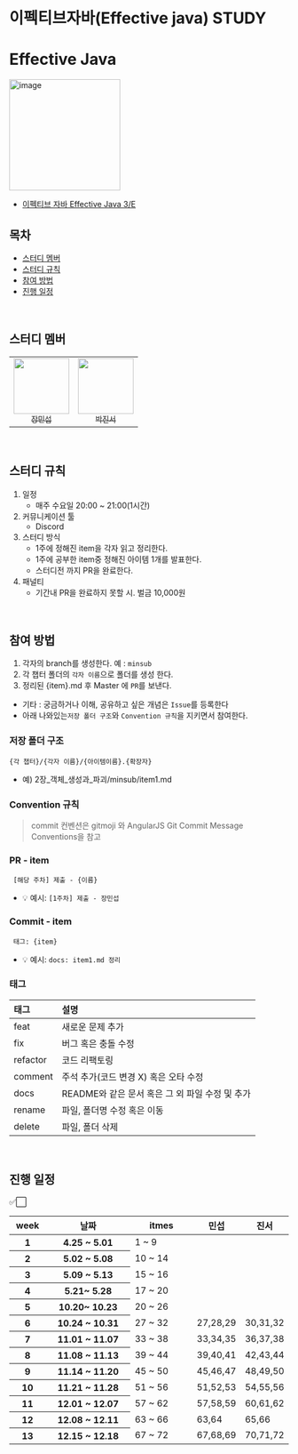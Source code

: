# 이펙티브자바(Effective java) STUDY

# Effective Java

<img width="200" alt="image" src="https://image.yes24.com/goods/65551284/L">

- [이펙티브 자바 Effective Java 3/E](http://www.yes24.com/Product/Goods/65551284)

## 목차

* [스터디 멤버](#스터디-멤버)
* [스터디 규칙](#스터디-규칙)
* [참여 방법](#참여-방법)
* [진행 일정](#진행-일정)

<br/>

## 스터디 멤버

<table>
  <tr>
    <td align="center">
      <a href="https://github.com/min-gui">
        <img src="https://avatars.githubusercontent.com/u/58615511?v=4" width="100px;" alt=""/>
        <br />
        <sub>장민섭</sub>
      </a>
    </td>
    <td align="center">
      <a href="https://github.com/JinseoPark-bd">
        <img src="https://avatars.githubusercontent.com/u/73384343?v=4" width="100px;" alt=""/>
        <br />
        <sub>박진서</sub>
      </a>
    </td>
  </tr>
</table>

<br/>

## 스터디 규칙

1. 일정
    - 매주 수요일 20:00 ~ 21:00(1시간)
2. 커뮤니케이션 툴
    - Discord
3. 스터디 방식
    - 1주에 정해진 item을 각자 읽고 정리한다.
    - 1주에 공부한 item중 정해진 아이템 1개를 발표한다.
    - 스터디전 까지 PR을 완료한다.
4. 패널티
    - 기간내 PR을 완료하지 못할 시. 벌금 10,000원

<br/>

## 참여 방법

1. 각자의 branch를 생성한다. 예 : `minsub`
2. 각 챕터 폴더의 `각자 이름`으로 폴더를 생성 한다.
3. 정리된 {item}.md 후 Master 에 `PR`를 보낸다.

- 기타 : 궁금하거나 이해, 공유하고 싶은 개념은 `Issue`를 등록한다
- 아래 나와있는`저장 폴더 구조`와 `Convention 규칙`을 지키면서 참여한다.

### 저장 폴더 구조

```
{각 챕터}/{각자 이름}/{아이템이름}.{확장자}
```

- 예) 2장_객체_생성과_파괴/minsub/item1.md

### Convention 규칙

> commit 컨벤션은 gitmoji 와 AngularJS Git Commit Message Conventions을 참고

### PR - item

```
 [해당 주차] 제출 - {이름}  
```

- 💡 예시: `[1주차] 제출 - 장민섭`

### Commit - item

```
 태그: {item}
``` 

- 💡 예시: `docs: item1.md 정리`

### 태그

| 태그       | 설명                              |
|:---------|:--------------------------------|
| feat     | 새로운 문제 추가                       |
| fix      | 버그 혹은 충돌 수정                     |
| refactor | 코드 리팩토링                         |
| comment  | 주석 추가(코드 변경 X) 혹은 오타 수정         |
| docs     | README와 같은 문서 혹은 그 외 파일 수정 및 추가 |
| rename   | 파일, 폴더명 수정 혹은 이동                |
| delete   | 파일, 폴더 삭제                       |

<br/>

## 진행 일정

✅⬜
<table class="waffle" cellspacing="0" cellpadding="0">
    <thead>
    <tr>
        <th id="32334081C0" style="width:15%;" class="column-headers-background">week</th>
        <th id="32334081C2" style="width:50%;" class="column-headers-background">날짜</th>
        <th id="32334081C2" style="width:50%;" class="column-headers-background">itmes</th>
        <th id="32334081C3" style="width:20%;" class="column-headers-background">민섭</th>
        <th id="32334081C3" style="width:20%;" class="column-headers-background">진서</th>
    </tr>
    </thead>
    <tbody>
    <tr style="height: 20px">
        <th style="height: 20px;" class="row-headers-background">
            <div class="row-header-wrapper" style="line-height: 20px">1</div>
        </th>
        <th dir="ltr">4.25 ~ 5.01 </th>
        <td dir="ltr">1 ~ 9</td>
        <td dir="ltr"></td>
        <td dir="ltr"></td>
    </tr>
    <tr style="height: 20px">
        <th id="32334081R1" style="height: 20px;" class="row-headers-background">
            <div class="row-header-wrapper" style="line-height: 20px">2</div>
        </th>
        <th dir="ltr">5.02 ~ 5.08</th>
        <td dir="ltr">10 ~ 14</td>
        <td dir="ltr"></td>
        <td dir="ltr"></td>
    </tr>
    <tr style="height: 20px">
        <th id="32334081R1" style="height: 20px;" class="row-headers-background">
            <div class="row-header-wrapper" style="line-height: 20px">3</div>
        </th>
        <th dir="ltr">5.09 ~ 5.13</th>
        <td dir="ltr">15 ~ 16</td>
        <td dir="ltr"></td>
        <td dir="ltr"></td>
    </tr>
    <tr style="height: 20px">
        <th id="32334081R1" style="height: 20px;" class="row-headers-background">
            <div class="row-header-wrapper" style="line-height: 20px">4</div>
        </th>
        <th dir="ltr">5.21~ 5.28</th>
        <td dir="ltr">17 ~ 20</td>
        <td dir="ltr"></td>
        <td dir="ltr"></td>
    </tr>
    <tr style="height: 20px">
        <th id="32334081R1" style="height: 20px;" class="row-headers-background">
            <div class="row-header-wrapper" style="line-height: 20px">5</div>
        </th>
        <th dir="ltr">10.20~ 10.23</th>
        <td dir="ltr">20 ~ 26</td>
        <td dir="ltr"></td>
        <td dir="ltr"></td>
    </tr>
   <tr style="height: 20px">
           <th id="32334081R1" style="height: 20px;" class="row-headers-background">
               <div class="row-header-wrapper" style="line-height: 20px">6</div>
           </th>
           <th dir="ltr">10.24 ~ 10.31</th>
           <td dir="ltr">27 ~ 32</td>
           <td dir="ltr">27,28,29</td>
           <td dir="ltr">30,31,32</td>
    </tr>
    <tr style="height: 20px">
           <th id="32334081R1" style="height: 20px;" class="row-headers-background">
               <div class="row-header-wrapper" style="line-height: 20px">7</div>
           </th>
           <th dir="ltr">11.01 ~ 11.07</th>
           <td dir="ltr">33 ~ 38</td>
           <td dir="ltr">33,34,35</td>
           <td dir="ltr">36,37,38</td>
    </tr>
    <tr style="height: 20px">
           <th id="32334081R1" style="height: 20px;" class="row-headers-background">
               <div class="row-header-wrapper" style="line-height: 20px">8</div>
           </th>
           <th dir="ltr">11.08 ~ 11.13</th>
           <td dir="ltr">39 ~ 44</td>
           <td dir="ltr">39,40,41</td>
           <td dir="ltr">42,43,44</td>
    </tr>
    <tr style="height: 20px">
           <th id="32334081R1" style="height: 20px;" class="row-headers-background">
               <div class="row-header-wrapper" style="line-height: 20px">9</div>
           </th>
           <th dir="ltr">11.14 ~ 11.20</th>
           <td dir="ltr">45 ~ 50</td>
           <td dir="ltr">45,46,47</td>
           <td dir="ltr">48,49,50</td>
    </tr>
   <tr style="height: 20px">
           <th id="32334081R1" style="height: 20px;" class="row-headers-background">
               <div class="row-header-wrapper" style="line-height: 20px">10</div>
           </th>
           <th dir="ltr">11.21 ~ 11.28</th>
           <td dir="ltr">51 ~ 56</td>
           <td dir="ltr">51,52,53</td>
           <td dir="ltr">54,55,56</td>
    </tr>
    <tr style="height: 20px">
           <th id="32334081R1" style="height: 20px;" class="row-headers-background">
               <div class="row-header-wrapper" style="line-height: 20px">11</div>
           </th>
           <th dir="ltr">12.01 ~ 12.07</th>
           <td dir="ltr">57 ~ 62</td>
           <td dir="ltr">57,58,59</td>
           <td dir="ltr">60,61,62</td>
    </tr>
    <tr style="height: 20px">
           <th id="32334081R1" style="height: 20px;" class="row-headers-background">
               <div class="row-header-wrapper" style="line-height: 20px">12</div>
           </th>
           <th dir="ltr">12.08 ~ 12.11</th>
           <td dir="ltr">63 ~ 66</td>
           <td dir="ltr">63,64</td>
           <td dir="ltr">65,66</td>
    </tr>
   <tr style="height: 20px">
           <th id="32334081R1" style="height: 20px;" class="row-headers-background">
               <div class="row-header-wrapper" style="line-height: 20px">13</div>
           </th>
           <th dir="ltr">12.15 ~ 12.18</th>
           <td dir="ltr">67 ~ 72</td>
           <td dir="ltr">67,68,69</td>
           <td dir="ltr">70,71,72</td>
    </tr>

</table>

